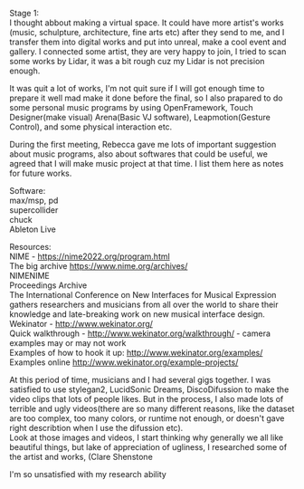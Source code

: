 
Stage 1:  
I thought abbout making a virtual space. It could have more artist's works (music, schulpture, architecture, fine arts etc) after they send to me, and I transfer them into digital works and put into unreal, make a cool event and gallery. I connected some artist, they are very happy to join, I tried to scan some works by Lidar, it was a bit rough cuz my Lidar is not precision enough.   
  
It was quit a lot of works, I'm not quit sure if I will got enough time to prepare it well mad make it done before the final, so I also prapared to do some personal music programs by using OpenFramework, Touch Designer(make visual) Arena(Basic VJ software), Leapmotion(Gesture Control), and some physical interaction etc.

During the first meeting, Rebecca gave me lots of important suggestion about music programs, also about softwares that could be useful, we agreed that I will make music project at that time. I list them here as notes for future works.
  
Software:  
max/msp, pd  
supercollider  
chuck  
Ableton Live  
  
Resources:  
NIME - https://nime2022.org/program.html  
The big archive https://www.nime.org/archives/  
NIMENIME  
Proceedings Archive  
The International Conference on New Interfaces for Musical Expression gathers researchers and musicians from all over the world to share their knowledge and late-breaking work on new musical interface design.  
Wekinator - http://www.wekinator.org/  
Quick walkthrough - http://www.wekinator.org/walkthrough/ - camera examples may or may not work  
Examples of how to hook it up: http://www.wekinator.org/examples/  
Examples online http://www.wekinator.org/example-projects/
  
  
At this period of time, musicians and I had several gigs together. I was satisfied to use stylegan2, LucidSonic Dreams, DiscoDifussion to make the video clips that lots of people likes. But in the process, I also made lots of terrible and ugly videos(there are so many different reasons, like the dataset are too complex, too many colors, or runtime not enough, or doesn't gave right describtion when I use the difussion etc).   
Look at those images and videos, I start thinking why generally we all like beautiful things, but lake of appreciation of ugliness, I researched some of the artist and works, (Clare Shenstone

I'm so unsatisfied with my research ability
